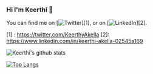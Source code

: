 ### Hi I'm Keerthi 👋

<!--
**KeerthiAkella3/KeerthiAkella3** is a ✨ _special_ ✨ repository because its `README.md` (this file) appears on your GitHub profile.




<!-- Actual text -->

You can find me on [![Twitter][1.1]][1], or on [![LinkedIn][2.2]][2].

<!-- Icons -->

[1.1]: http://i.imgur.com/wWzX9uB.png (twitter icon without padding)
[2.2]: https://raw.githubusercontent.com/MartinHeinz/MartinHeinz/master/linkedin-3-16.png (LinkedIn icon without padding)

<!-- Links to your social media accounts -->

[1] : https://twitter.com/KeerthyAkella
[2]: https://www.linkedin.com/in/keerthi-akella-02545a169

[1.1]: http://i.imgur.com/tXSoThF.png (twitter icon with padding)
[2.2]: https://raw.githubusercontent.com/MartinHeinz/MartinHeinz/master/linkedin-3-16.png (LinkedIn icon without padding)


![Keerthi's github stats](https://github-readme-stats.vercel.app/api?username=KeerthiAkella3&theme=vue&show_icons=true)

[![Top Langs](https://github-readme-stats.vercel.app/api/top-langs/?username=KeerthiAkella3&layout=compact)](https://github.com/KeerthiAkella3/github-readme-stats)

